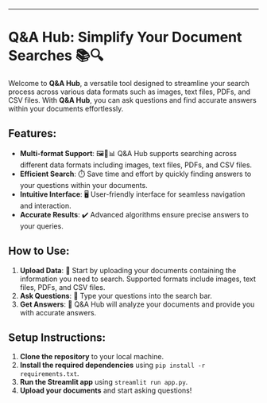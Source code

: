 ---

# **Q&A Hub: Simplify Your Document Searches** 📚🔍

Welcome to **Q&A Hub**, a versatile tool designed to streamline your search process across various data formats such as images, text files, PDFs, and CSV files. With **Q&A Hub**, you can ask questions and find accurate answers within your documents effortlessly.

## **Features**:
- **Multi-format Support**: 🖼️📄📊 Q&A Hub supports searching across different data formats including images, text files, PDFs, and CSV files.
- **Efficient Search**: ⏱️ Save time and effort by quickly finding answers to your questions within your documents.
- **Intuitive Interface**: 🖥️ User-friendly interface for seamless navigation and interaction.
- **Accurate Results**: ✔️ Advanced algorithms ensure precise answers to your queries.

## **How to Use**:
1. **Upload Data**: 📁 Start by uploading your documents containing the information you need to search. Supported formats include images, text files, PDFs, and CSV files.
2. **Ask Questions**: 💬 Type your questions into the search bar.
3. **Get Answers**: 🎉 Q&A Hub will analyze your documents and provide you with accurate answers.

## **Setup Instructions**:
1. **Clone the repository** to your local machine.
2. **Install the required dependencies** using `pip install -r requirements.txt`.
3. **Run the Streamlit app** using `streamlit run app.py`.
4. **Upload your documents** and start asking questions!
